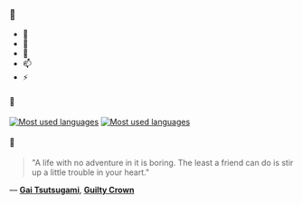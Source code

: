 ### 👋

- 🔭
- 🌱
- 💬
- 📫
- ⚡

#### 🧏

[![Most used languages](https://github-readme-stats-aynah.vercel.app/api/top-langs/?username=aynh&theme=solarized-dark&langs_count=6&layout=compact&hide_title=true)](https://github.com/anuraghazra/github-readme-stats#gh-dark-mode-only)
[![Most used languages](https://github-readme-stats-aynah.vercel.app/api/top-langs/?username=aynh&theme=solarized-light&langs_count=6&layout=compact&hide_title=true)](https://github.com/anuraghazra/github-readme-stats#gh-light-mode-only)

#### 💬

> "A life with no adventure in it is boring. The least a friend can do is stir up a little trouble in your heart."

&mdash; [**Gai Tsutsugami**](https://myanimelist.net/character.php?q=Gai%20Tsutsugami&cat=character), [**Guilty Crown**](https://myanimelist.net/search/all?q=Guilty%20Crown&cat=all)
